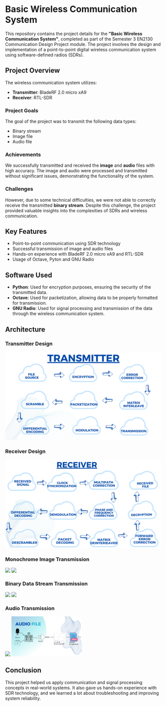 # Basic Wireless Communication System

This repository contains the project details for the **"Basic Wireless Communication System"**, completed as part of the Semester 3 EN2130 Communication Design Project module. The project involves the design and implementation of a point-to-point digital wireless communication system using software-defined radios (SDRs).

## Project Overview

The wireless communication system utilizes:

- **Transmitter**: BladeRF 2.0 micro xA9
- **Receiver**: RTL-SDR

### Project Goals
The goal of the project was to transmit the following data types:
- Binary stream
- Image file
- Audio file

### Achievements
We successfully transmitted and received the **image** and **audio** files with high accuracy. The image and audio were processed and transmitted without significant issues, demonstrating the functionality of the system.

### Challenges
However, due to some technical difficulties, we were not able to correctly receive the transmitted **binary stream**. Despite this challenge, the project provided valuable insights into the complexities of SDRs and wireless communication.

## Key Features
- Point-to-point communication using SDR technology
- Successful transmission of image and audio files
- Hands-on experience with BladeRF 2.0 micro xA9 and RTL-SDR
- Usage of Octave, Pyton and GNU Radio

## Software Used
- **Python**: Used for encryption purposes, ensuring the security of the transmitted data.
- **Octave**: Used for packetization, allowing data to be properly formatted for transmission.
- **GNU Radio**: Used for signal processing and transmission of the data through the wireless communication system.

## Architecture
### Transmitter Design
<div align="center">
  <img src="Images/Transmitter.jpg" alt="Transmitter" width="700">
</div>

### Receiver Design
<div align="center">
  <img src="Images/Receiver.jpg" alt="Receiver" width="700">
</div>

### Monochrome Image Transmission
<p float="center">
  <img src="Images/Image_Rx.jpg" width="45%" />
  <img src="Images/Image_Tx.jpg" width="45%" />
</p>

### Binary Data Stream Transmission
<p float="center">
  <img src="Images/Bin_Stream_RX.jpg" width="45%" />
  <img src="Images/Bin_Stream_Tx.jpg" width="45%" />
</p>

### Audio Transmission
<p float="center">
  <img src="Images/Audio_Rx.jpg" width="45%" />
  <img src="Images/Audio_Tx.jpg" width="45%" />
</p>

## Conclusion
This project helped us apply communication and signal processing concepts in real-world systems. It also gave us hands-on experience with SDR technology, and we learned a lot about troubleshooting and improving system reliability.
